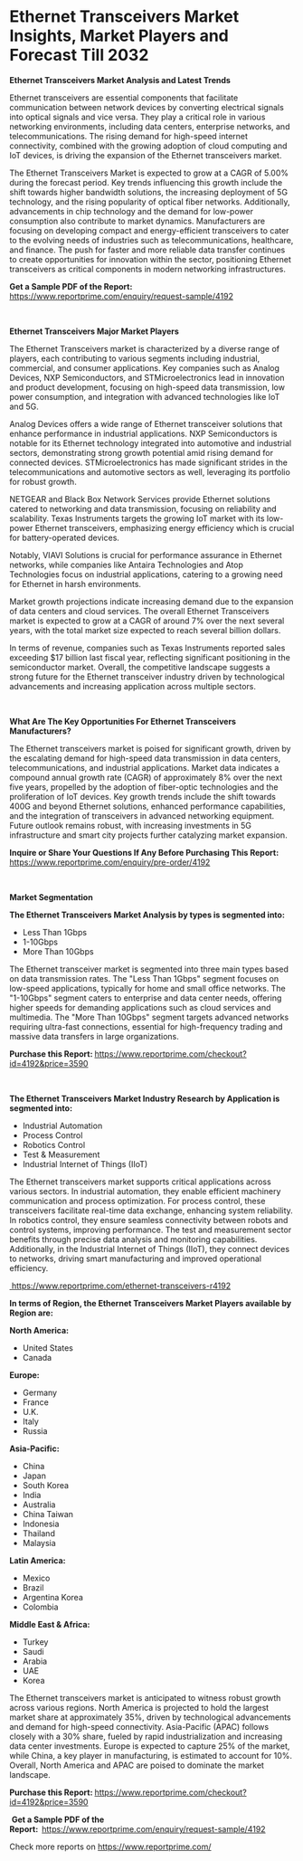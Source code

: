 <p><h1>Ethernet Transceivers Market Insights, Market Players and Forecast Till 2032</h1></p><p><strong>Ethernet Transceivers Market Analysis and Latest Trends</strong></p>
<p><p>Ethernet transceivers are essential components that facilitate communication between network devices by converting electrical signals into optical signals and vice versa. They play a critical role in various networking environments, including data centers, enterprise networks, and telecommunications. The rising demand for high-speed internet connectivity, combined with the growing adoption of cloud computing and IoT devices, is driving the expansion of the Ethernet transceivers market.</p><p>The Ethernet Transceivers Market is expected to grow at a CAGR of 5.00% during the forecast period. Key trends influencing this growth include the shift towards higher bandwidth solutions, the increasing deployment of 5G technology, and the rising popularity of optical fiber networks. Additionally, advancements in chip technology and the demand for low-power consumption also contribute to market dynamics. Manufacturers are focusing on developing compact and energy-efficient transceivers to cater to the evolving needs of industries such as telecommunications, healthcare, and finance. The push for faster and more reliable data transfer continues to create opportunities for innovation within the sector, positioning Ethernet transceivers as critical components in modern networking infrastructures.</p></p>
<p><strong>Get a Sample PDF of the Report:&nbsp;</strong> <a href="https://www.reportprime.com/enquiry/request-sample/4192?utm_campaign=3036&utm_medium=2&utm_source=Github&utm_content=ia&utm_term=18032025&utm_id=ethernet-transceivers">https://www.reportprime.com/enquiry/request-sample/4192</a></p>
<p>&nbsp;</p>
<p><strong>Ethernet Transceivers Major Market Players</strong></p>
<p><p>The Ethernet Transceivers market is characterized by a diverse range of players, each contributing to various segments including industrial, commercial, and consumer applications. Key companies such as Analog Devices, NXP Semiconductors, and STMicroelectronics lead in innovation and product development, focusing on high-speed data transmission, low power consumption, and integration with advanced technologies like IoT and 5G.</p><p>Analog Devices offers a wide range of Ethernet transceiver solutions that enhance performance in industrial applications. NXP Semiconductors is notable for its Ethernet technology integrated into automotive and industrial sectors, demonstrating strong growth potential amid rising demand for connected devices. STMicroelectronics has made significant strides in the telecommunications and automotive sectors as well, leveraging its portfolio for robust growth.</p><p>NETGEAR and Black Box Network Services provide Ethernet solutions catered to networking and data transmission, focusing on reliability and scalability. Texas Instruments targets the growing IoT market with its low-power Ethernet transceivers, emphasizing energy efficiency which is crucial for battery-operated devices.</p><p>Notably, VIAVI Solutions is crucial for performance assurance in Ethernet networks, while companies like Antaira Technologies and Atop Technologies focus on industrial applications, catering to a growing need for Ethernet in harsh environments. </p><p>Market growth projections indicate increasing demand due to the expansion of data centers and cloud services. The overall Ethernet Transceivers market is expected to grow at a CAGR of around 7% over the next several years, with the total market size expected to reach several billion dollars.</p><p>In terms of revenue, companies such as Texas Instruments reported sales exceeding $17 billion last fiscal year, reflecting significant positioning in the semiconductor market. Overall, the competitive landscape suggests a strong future for the Ethernet transceiver industry driven by technological advancements and increasing application across multiple sectors.</p></p>
<p>&nbsp;</p>
<p><strong>What Are The Key Opportunities For Ethernet Transceivers Manufacturers?</strong></p>
<p><p>The Ethernet transceivers market is poised for significant growth, driven by the escalating demand for high-speed data transmission in data centers, telecommunications, and industrial applications. Market data indicates a compound annual growth rate (CAGR) of approximately 8% over the next five years, propelled by the adoption of fiber-optic technologies and the proliferation of IoT devices. Key growth trends include the shift towards 400G and beyond Ethernet solutions, enhanced performance capabilities, and the integration of transceivers in advanced networking equipment. Future outlook remains robust, with increasing investments in 5G infrastructure and smart city projects further catalyzing market expansion.</p></p>
<p><strong>Inquire or Share Your Questions If Any Before Purchasing This Report:</strong> <a href="https://www.reportprime.com/enquiry/pre-order/4192?utm_campaign=3036&utm_medium=2&utm_source=Github&utm_content=ia&utm_term=18032025&utm_id=ethernet-transceivers">https://www.reportprime.com/enquiry/pre-order/4192</a></p>
<p>&nbsp;</p>
<p><strong>Market Segmentation</strong></p>
<p><strong>The Ethernet Transceivers Market Analysis by types is segmented into:</strong></p>
<p><ul><li>Less Than 1Gbps</li><li>1-10Gbps</li><li>More Than 10Gbps</li></ul></p>
<p><p>The Ethernet transceiver market is segmented into three main types based on data transmission rates. The "Less Than 1Gbps" segment focuses on low-speed applications, typically for home and small office networks. The "1-10Gbps" segment caters to enterprise and data center needs, offering higher speeds for demanding applications such as cloud services and multimedia. The "More Than 10Gbps" segment targets advanced networks requiring ultra-fast connections, essential for high-frequency trading and massive data transfers in large organizations.</p></p>
<p><strong>Purchase this Report:&nbsp;</strong><a href="https://www.reportprime.com/checkout?id=4192&price=3590&utm_campaign=3036&utm_medium=2&utm_source=Github&utm_content=ia&utm_term=18032025&utm_id=ethernet-transceivers">https://www.reportprime.com/checkout?id=4192&price=3590</a></p>
<p>&nbsp;</p>
<p><strong>The Ethernet Transceivers Market Industry Research by Application is segmented into:</strong></p>
<p><ul><li>Industrial Automation</li><li>Process Control</li><li>Robotics Control</li><li>Test & Measurement</li><li>Industrial Internet of Things (IIoT)</li></ul></p>
<p><p>The Ethernet transceivers market supports critical applications across various sectors. In industrial automation, they enable efficient machinery communication and process optimization. For process control, these transceivers facilitate real-time data exchange, enhancing system reliability. In robotics control, they ensure seamless connectivity between robots and control systems, improving performance. The test and measurement sector benefits through precise data analysis and monitoring capabilities. Additionally, in the Industrial Internet of Things (IIoT), they connect devices to networks, driving smart manufacturing and improved operational efficiency.</p></p>
<p><a href="https://www.reportprime.com/ethernet-transceivers-r4192?utm_campaign=3036&utm_medium=2&utm_source=Github&utm_content=ia&utm_term=18032025&utm_id=ethernet-transceivers">&nbsp;https://www.reportprime.com/ethernet-transceivers-r4192</a></p>
<p><strong>In terms of Region, the Ethernet Transceivers Market Players available by Region are:</strong></p>
<p>
    <p> <strong> North America: </strong>
        <ul>
            <li>United States</li>
            <li>Canada</li>
        </ul>
        </p> 
    <p> <strong> Europe: </strong>
        <ul>
            <li>Germany</li>
            <li>France</li>
            <li>U.K.</li>
            <li>Italy</li>
            <li>Russia</li>
        </ul>
        </p> 
    <p> <strong> Asia-Pacific: </strong>
        <ul>
            <li>China</li>
            <li>Japan</li>
            <li>South Korea</li>
            <li>India</li>
            <li>Australia</li>
            <li>China Taiwan</li>
            <li>Indonesia</li>
            <li>Thailand</li>
            <li>Malaysia</li>
        </ul>
        </p> 
    <p> <strong> Latin America: </strong>
        <ul>
            <li>Mexico</li>
            <li>Brazil</li>
            <li>Argentina Korea</li>
            <li>Colombia</li>
        </ul>
        </p> 
    <p> <strong> Middle East & Africa: </strong>
        <ul>
            <li>Turkey</li>
            <li>Saudi</li>
            <li>Arabia</li>
            <li>UAE</li>
            <li>Korea</li>
        </ul>
    </p>
    </p>
<p><p>The Ethernet transceivers market is anticipated to witness robust growth across various regions. North America is projected to hold the largest market share at approximately 35%, driven by technological advancements and demand for high-speed connectivity. Asia-Pacific (APAC) follows closely with a 30% share, fueled by rapid industrialization and increasing data center investments. Europe is expected to capture 25% of the market, while China, a key player in manufacturing, is estimated to account for 10%. Overall, North America and APAC are poised to dominate the market landscape.</p></p>
<p><strong>Purchase this Report: </strong><a href="https://www.reportprime.com/checkout?id=4192&price=3590&utm_campaign=3036&utm_medium=2&utm_source=Github&utm_content=ia&utm_term=18032025&utm_id=ethernet-transceivers">https://www.reportprime.com/checkout?id=4192&price=3590</a></p>
<p>&nbsp;<strong>Get a Sample PDF of the Report:&nbsp;&nbsp;</strong><a href="https://www.reportprime.com/enquiry/request-sample/4192?utm_campaign=3036&utm_medium=2&utm_source=Github&utm_content=ia&utm_term=18032025&utm_id=ethernet-transceivers">https://www.reportprime.com/enquiry/request-sample/4192</a></p>
<p><strong></strong></p>
<p>Check more reports on <a href="https://www.reportprime.com/?utm_campaign=3036&utm_medium=2&utm_source=Github&utm_content=ia&utm_term=18032025&utm_id=ethernet-transceivers">https://www.reportprime.com/</a></p>